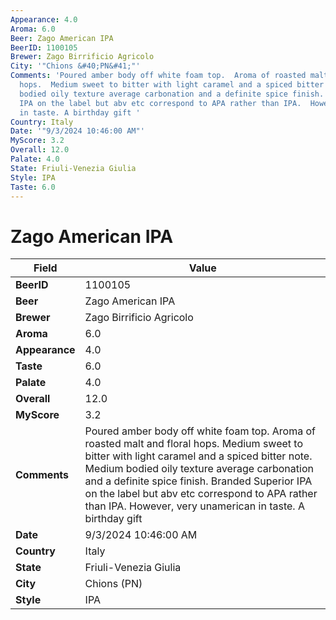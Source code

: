 ```yaml
---
Appearance: 4.0
Aroma: 6.0
Beer: Zago American IPA
BeerID: 1100105
Brewer: Zago Birrificio Agricolo
City: '"Chions &#40;PN&#41;"'
Comments: 'Poured amber body off white foam top.  Aroma of roasted malt and floral
  hops.  Medium sweet to bitter with light caramel and a spiced bitter note. Medium
  bodied oily texture average carbonation and a definite spice finish.  Branded Superior
  IPA on the label but abv etc correspond to APA rather than IPA.  However, very unamerican
  in taste. A birthday gift '
Country: Italy
Date: '"9/3/2024 10:46:00 AM"'
MyScore: 3.2
Overall: 12.0
Palate: 4.0
State: Friuli-Venezia Giulia
Style: IPA
Taste: 6.0
---
```


# Zago American IPA

| Field         | Value |
|---------------|-------|
| **BeerID** | 1100105 |
| **Beer** | Zago American IPA |
| **Brewer** | Zago Birrificio Agricolo |
| **Aroma** | 6.0 |
| **Appearance** | 4.0 |
| **Taste** | 6.0 |
| **Palate** | 4.0 |
| **Overall** | 12.0 |
| **MyScore** | 3.2 |
| **Comments** | Poured amber body off white foam top.  Aroma of roasted malt and floral hops.  Medium sweet to bitter with light caramel and a spiced bitter note. Medium bodied oily texture average carbonation and a definite spice finish.  Branded Superior IPA on the label but abv etc correspond to APA rather than IPA.  However, very unamerican in taste. A birthday gift  |
| **Date** | 9/3/2024 10:46:00 AM |
| **Country** | Italy |
| **State** | Friuli-Venezia Giulia |
| **City** | Chions &#40;PN&#41; |
| **Style** | IPA |
